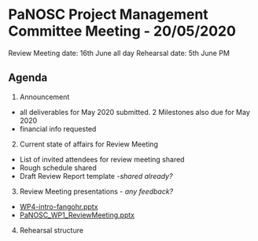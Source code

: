 PaNOSC Project Management Committee Meeting - 20/05/2020 
========================================================

Review Meeting date: 16th June all day
Rehearsal date: 5th June PM

Agenda
------	

1. Announcement
  * all deliverables for May 2020 submitted. 2 Milestones also due for May 2020
  * financial info requested

2. Current state of affairs for Review Meeting
  * List of invited attendees for review meeting shared 
  * Rough schedule shared
  * Draft Review Report template *-shared already?*

3. Review Meeting presentations - *any feedback?*
*  [WP4-intro-fangohr.pptx](https://github.com/panosc-eu/panosc/files/4712783/WP4-intro-fangohr.pptx)
*  [PaNOSC_WP1_ReviewMeeting.pptx](https://github.com/panosc-eu/panosc/files/4718000/PaNOSC_WP1_ReviewMeeting.pptx)
   
4. Rehearsal structure
